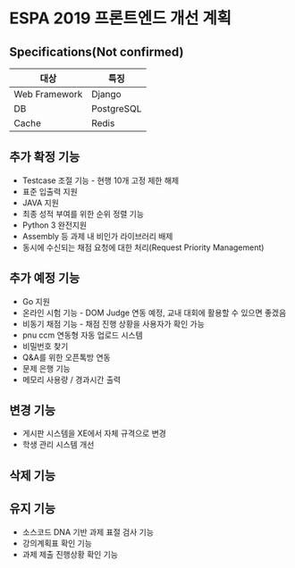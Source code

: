 # ESPA 2019 프론트엔드 개선 계획

## Specifications(Not confirmed)
|대상|특징|
|---|---|
|Web Framework|Django|
|DB|PostgreSQL|
|Cache|Redis|

## 추가 확정 기능

* Testcase 조절 기능 - 현행 10개 고정 제한 해제
* 표준 입출력 지원
* JAVA 지원
* 최종 성적 부여를 위한 순위 정렬 기능
* Python 3 완전지원
* Assembly 등 과제 내 비인가 라이브러리 배제
* 동시에 수신되는 채점 요청에 대한 처리(Request Priority Management)

## 추가 예정 기능

* Go 지원
* 온라인 시험 기능 - DOM Judge 연동 예정, 교내 대회에 활용할 수 있으면 좋겠음
* 비동기 채점 기능 - 채점 진행 상황을 사용자가 확인 가능
* pnu ccm 연동형 자동 업로드 시스템
* 비밀번호 찾기
* Q&A를 위한 오픈톡방 연동
* 문제 은행 기능
* 메모리 사용량 / 경과시간 출력


## 변경 기능

* 게시판 시스템을 XE에서 자체 규격으로 변경
* 학생 관리 시스템 개선

## 삭제 기능

## 유지 기능

* 소스코드 DNA 기반 과제 표절 검사 기능
* 강의계획표 확인 기능
* 과제 제출 진행상황 확인 기능
